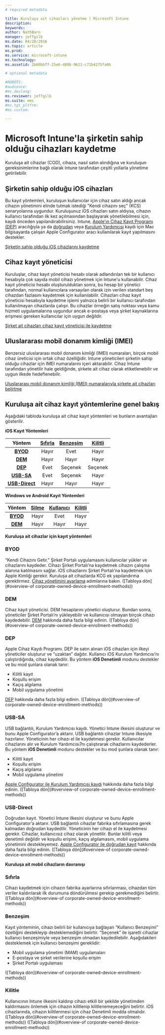 ```yaml
---
# required metadata

title: Kuruluşa ait cihazları yönetme | Microsoft Intune
description:
keywords:
author: NathBarn
manager: jeffgilb
ms.date: 04/28/2016
ms.topic: article
ms.prod:
ms.service: microsoft-intune
ms.technology:
ms.assetid: 2b60bbff-25e6-489b-9621-c71b4275fa06

# optional metadata

#ROBOTS:
#audience:
#ms.devlang:
ms.reviewer: jeffgilb
ms.suite: ems
#ms.tgt_pltfrm:
#ms.custom:

---
```


# Microsoft Intune'la şirketin sahip olduğu cihazları kaydetme
Kuruluşa ait cihazlar (COD), cihaza, nasıl satın alındığına ve kuruluşun gereksinimlerine bağlı olarak Intune tarafından çeşitli yollarla yönetime getirilebilir.

## Şirketin sahip olduğu iOS cihazları
Bu kayıt yöntemleri, kuruluşun kullanıcılar için cihaz satın aldığı ancak cihazın yönetimini elinde tutmak istediği "Kendi cihazını seç" (KCS) senaryolarına uygundur. Kuruluşunuz iOS cihazları satın aldıysa, cihazın kullanıcı tarafından ilk kez açılmasından başlayarak yönetilebilmesi için, kaydı önceden yapılandırabilirsiniz. Intune, [Apple'ın Cihaz Kayıt Programı (DEP)](ios-device-enrollment-program-in-microsoft-intune.md) aracılığıyla ya da [doğrudan](ios-direct-enrollment-in-microsoft-intune.md) veya [Kurulum Yardımcısı](ios-setup-assistant-enrollment-in-microsoft-intune.md) kaydı için Mac bilgisayarda çalışan Apple Configurator aracı kullanılarak kayıt yapılmasını destekler.

[Şirketin sahip olduğu iOS cihazlarını kaydetme](enroll-corporate-owned-ios-devices-in-microsoft-intune.md)

## Cihaz kayıt yöneticisi
Kuruluşlar, cihaz kayıt yöneticisi hesabı olarak adlandırılan tek bir kullanıcı hesabıyla çok sayıda mobil cihazı yönetmek için Intune'u kullanabilir. Cihaz kayıt yöneticisi hesabı oluşturulduktan sonra, bu hesap bir yönetici tarafından, normal kullanıcılara varsayılan olarak izin verilen standart beş cihazdan fazlasını kaydetmek için kullanılabilir. Cihazları cihaz kayıt yöneticisi hesabıyla kaydetme işlemi yalnızca belirli bir kullanıcı tarafından kullanılmayan cihazlarda çalışır. Bu cihazlar örneğin satış noktası veya kamu hizmeti uygulamalarına uygundur ancak e-postaya veya şirket kaynaklarına erişmesi gereken kullanıcılar için uygun değildir.

[Şirket ait cihazları cihaz kayıt yöneticisi ile kaydetme](enroll-corporate-owned-devices-with-the-device-enrollment-manager-in-microsoft-intune.md)

## Uluslararası mobil donanım kimliği (IMEI)
Benzersiz uluslararası mobil donanım kimliği (IMEI) numaraları, birçok mobil cihaz üreticisi için ortak cihaz özelliğidir. Intune yöneticileri şirketin sahip olduğu cihazlar için IMEI numaralarını içeri aktarabilir. Cihaz Intune tarafından yönetilir hale geldiğinde, şirkete ait cihaz olarak etiketlenebilir ve uygun ilkede hedeflenebilir.

[Uluslararası mobil donanım kimliği (IMEI) numaralarıyla şirkete ait cihazları belirtme](specify-corporate-owned-devices-with-international-mobile-equipment-identity-imei-numbers)

## Kuruluşa ait cihaz kayıt yöntemlerine genel bakış

Aşağıdaki tabloda kuruluşa ait cihaz kayıt yöntemleri ve bunların avantajları gösterilir.

**iOS Kayıt Yöntemleri**

| **Yöntem** |  **[Sıfırla](#Reset)** |   **[Benzeşim](#Affinity)**   |   **[Kilitli](#Locked)** |
|:---:|:---:|:---:|:---:|
|**[BYOD](#BYOD)** | Hayır|    Evet |   Hayır |
|**[DEM](#DEM)**|   Hayır |Hayır |Hayır  |
|**[DEP](#DEP)**|   Evet |   Seçenek |   Seçenek|
|**[USB-SA](#USB-SA)**| Evet |   Seçenek |   Hayır|
|**[USB-Direct](#USB-Direct)**| Hayır |    Hayır  | Hayır|

**Windows ve Android Kayıt Yöntemleri**

| **Yöntem** |  **[Silme](#Wipe)** | **[Kullanıcı](#User)**   |   **[Kilitli](#Locked)** |
|:---:|:---:|:---:|:---:|
|**[BYOD](#BYOD)** | Hayır|    Evet |   Hayır |
|**[DEM](#DEM)**|   Hayır |Hayır |Hayır  |

**Kuruluşa ait cihazlar için kayıt yöntemleri**

### BYOD
“Kendi Cihazını Getir.” Şirket Portalı uygulamasını kullanıcılar yükler ve cihazlarını kaydeder. Cihazı Şirket Portalı’na kaydetmek cihazın çalışma alanına katılmasını sağlar. iOS cihazlarını Şirket Portalı’na kaydetmek için Apple Kimliği gerekir. Kuruluşa ait cihazlarda KCG ek yapılandırma gerektirmez. [Cihaz yönetimini ayarlama](get-ready-to-enroll-devices-in-microsoft-intune#set-up-device-management.md) adımlarına bakın. ([Tabloya dön](#overview-of corporate-owned-device-enrollment-methods))

### DEM
Cihaz kayıt yöneticisi. DEM hesaplarını yönetici oluşturur. Bundan sonra, yöneticiler Şirket Portalı’nı yükleyebilir ve kullanıcısı olmayan birçok cihazı kaydedebilir. [DEM](enroll-corporate-owned-devices-with-the-device-enrollment-manager-in-microsoft-intune.md) hakkında daha fazla bilgi edinin. ([Tabloya dön](#overview-of corporate-owned-device-enrollment-methods))

### DEP
Apple Cihaz Kaydı Programı. DEP ile satın alınan iOS cihazları için ilkeyi yöneticiler oluşturur ve “uzaktan” dağıtır. Kullanıcı iOS Kurulum Yardımcısı’nı çalıştırdığında, cihaz kaydedilir. Bu yöntem **iOS Denetimli** modunu destekler ve bu mod şunlara olanak tanır:
  - Kilitli kayıt
  - Koşullu erişim
  - Kaçış algılama
  - Mobil uygulama yönetimi

[DEP](ios-device-enrollment-program-in-microsoft-intune.md) hakkında daha fazla bilgi edinin. ([Tabloya dön](#overview-of corporate-owned-device-enrollment-methods))

### USB-SA
USB bağlantılı, Kurulum Yardımcısı kaydı. Yönetici Intune ilkesini oluşturur ve bunu Apple Configurator’a aktarır. USB bağlantılı cihazlar Intune ilkesiyle hazırlanır. Yöneticinin her cihazı el ile kaydetmesi gerekir. Kullanıcılar cihazlarını alır ve Kurulum Yardımcısı7nı çalıştırarak cihazlarını kaydederler. Bu yöntem **iOS Denetimli** modunu destekler ve bu mod şunlara olanak tanır:
  - Kilitli kayıt
  - Koşullu erişim
  - Kaçış algılama
  - Mobil uygulama yönetimi

[Apple Configurator ile Kurulum Yardımcısı kaydı](ios-setup-assistant-enrollment-in-microsoft-intune.md) hakkında daha fazla bilgi edinin. ([Tabloya dön](#overview-of corporate-owned-device-enrollment-methods))

### USB-Direct
Doğrudan kayıt. Yönetici Intune ilkesini oluşturur ve bunu Apple Configurator’a aktarır. USB bağlantılı cihazlar fabrika sıfırlamasına gerek kalmadan doğrudan kaydedilir. Yöneticinin her cihazı el ile kaydetmesi gerekir. Cihazlar, kullanıcısız cihaz olarak yönetilir. Bunlar kilitli veya denetimli değildir ve koşullu erişimi, kaçış algılamasını, mobil uygulama yönetimini destekleyemez. [Apple Configurator ile doğrudan kayıt](ios-direct-enrollment-in-microsoft-intune.md) hakkında daha fazla bilgi edinin. ([Tabloya dön](#overview-of corporate-owned-device-enrollment-methods))

**Kuruluşa ait mobil cihazların davranışı**

### Sıfırla
Cihazı kaydetmek için cihazın fabrika ayarlarına sıfırlanması, cihazdan tüm veriler kaldırılarak ilk durumuna döndürülmesi gerekip gerekmediğini belirtir.
([Tabloya dön](#overview-of corporate-owned-device-enrollment-methods))

### Benzeşim
Kayıt yönteminin, cihazı belirli bir kullanıcıya bağlayan “Kullanıcı Benzeşimi” özelliğini destekleyip desteklemediğini belirtir. “Seçenek” ile işaretli cihazlar kullanıcı benzeşimiyle veya benzeşim olmadan kaydedilebilir. Aşağıdakileri desteklemek için kullanıcı benzeşimi gereklidir:
  - Mobil uygulama yönetimi (MAM) uygulamaları
  - E-postaya ve şirket verilerine koşullu erişim
  - Şirket Portalı uygulaması

([Tabloya dön](#overview-of corporate-owned-device-enrollment-methods))

### Kilitle
Kullanıcının Intune ilkesini kaldırıp cihazı etkili bir şekilde yönetimden kaldırmasını önlemek için cihazın kilitlenip kilitlenemeyeceğini belirtir. iOS cihazlarında, cihazın kilitlenmesi için cihaz Denetimli modda olmalıdır.
([Tabloya dön](#overview-of corporate-owned-device-enrollment-methods)) ([Tabloya dön](#overview-of corporate-owned-device-enrollment-methods))


<!--HONumber=Jun16_HO1-->


